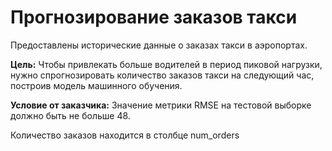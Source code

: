 # Прогнозирование заказов такси
Предоставлены исторические данные о заказах такси в аэропортах. 

**Цель:** Чтобы привлекать больше водителей в период пиковой нагрузки, нужно спрогнозировать количество заказов такси на следующий час, построив модель машинного обучения.

**Условие от заказчика:** Значение метрики RMSE на тестовой выборке должно быть не больше 48.

Количество заказов находится в столбце num_orders
